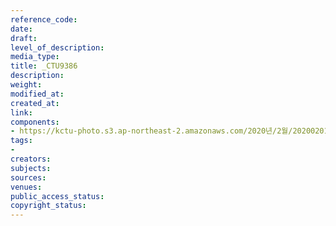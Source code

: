 ```yaml
---
reference_code: 
date: 
draft: 
level_of_description: 
media_type: 
title: _CTU9386
description: 
weight: 
modified_at: 
created_at: 
link: 
components:
- https://kctu-photo.s3.ap-northeast-2.amazonaws.com/2020년/2월/20200201_톨게이트+요금수납원+217일간+투쟁+보고+및+향후+투쟁+선포+결의대회/_CTU9386.jpg
tags:
- 
creators: 
subjects: 
sources: 
venues: 
public_access_status: 
copyright_status: 
---
```

